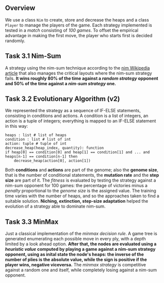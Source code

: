 ## Overview
We use a class ```Nim``` to create, store and decrease the heaps and a class ```Player``` to manage the players of the game. Each strategy implemented is tested in a *match* consisting of *100 games*. To offset the empirical advantage in making the first move, the player who starts first is decided randomly.

## Task 3.1 Nim-Sum
A strategy using the nim-sum technique according to the [nim Wikipedia article](https://en.wikipedia.org/wiki/Nim) that also manages the critical layouts where the nim-sum strategy fails. **It wins roughly 80% of the time against a *random strategy* opponent and 50% of the time against a *nim-sum strategy* one.**

## Task 3.2 Evolutionary Algorithm (v2)
We represented the strategy as a sequence of IF-ELSE statements, consisting in conditions and actions. A condition is a list of integers, an action is a tuple of integers; everything is mapped to an IF-ELSE statement in this way: <br/>
```
heaps : list # list of heaps
condition : list # list of int
action: tuple # tuple of int
decrease_heap(heap_index, quantity): function
if heap[0] == condition[0] and heap[1] == condition[1] and ... and heaps[n-1] == condition[n-1] then
    decrease_heap(action[0], action[1])
```
Both **conditions** and **actions** are part of the genome; also the **genome size**, that is the number of conditional statements, the **mutation rate** and the **step size** are part of it. The *fitness* is evaluated by testing the strategy against a nim-sum opponent for 100 games: the percentage of victories minus a *penalty* proportional to the *genome size* is the assigned value. The training time varies with the number of heaps, and so the approaches taken to find a suitable solution. **Niching, extinction, step-size adaptation** helped the evolution of a strategy able to dominate nim-sum.


## Task 3.3 MinMax
Just a classical implementation of the *minmax decision rule*. A game tree is generated enumerating each possible move in every ply, with a depth limited by a look ahead option. **After that, the nodes are evaluated using a *heuristic value* computed by playing a game against a nim-sum strategy opponent, using as inital state the node's heaps: the inverse of the number of plies is the absolute value, while the sign is positive if the player wins, negative viceversa.** The *minmax strategy* is competitive against a random one and itself, while completely losing against a nim-sum opponent.
